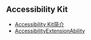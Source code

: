 ## Accessibility Kit

- [Accessibility Kit简介](../application-models/accessibilityKit.md)
- [AccessibilityExtensionAbility](../application-models/accessibilityextensionability.md)


